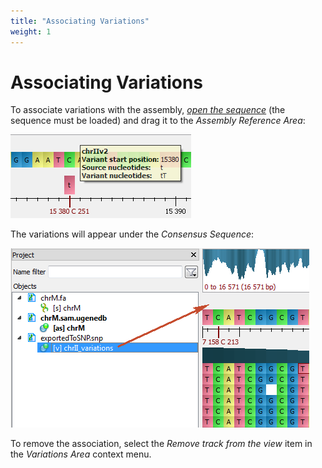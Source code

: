 ```yaml
---
title: "Associating Variations"
weight: 1
---
```



# Associating Variations

To associate variations with the assembly, [_open the sequence_](opening-document.md) (the sequence must be loaded) and drag it to the _Assembly Reference Area_:


![](/images/65929834/65929835.png)

The variations will appear under the _Consensus Sequence_:


![](/images/65929834/65929836.png)

To remove the association, select the _Remove track from the view_ item in the _Variations Area_ context menu.
